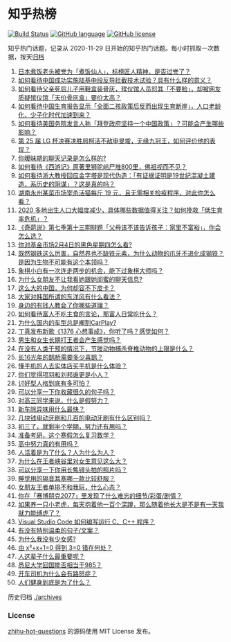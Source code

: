 # 知乎热榜
[![Build Status](https://github.com/ToWeLong/zhihu-hot-questions/workflows/CI/badge.svg)](https://github.com/ToWeLong/zhihu-hot-questions/actions)
[![GitHub language](https://img.shields.io/badge/language-golang-orange.svg)](https://golang.org/)
[![GitHub license](https://img.shields.io/github/license/ToWeLong/zhihu-hot-questions)](https://github.com/ToWeLong/zhihu-hot-questions/blob/main/LICENSE)

知乎热门话题，记录从 2020-11-29 日开始的知乎热门话题。每小时抓取一次数据，按天[归档](./archives)

<!-- BEGIN -->

1. [日本煮饭老头被誉为「煮饭仙人」，标榜匠人精神，是否过誉了？](https://www.zhihu.com/question/56773677)
1. [如何看待中国成功实施陆基中段反导拦截技术试验？具有什么样的意义？](https://www.zhihu.com/question/442907371)
1. [如何看待父亲死后儿子用鞋盒装骨灰，殡仪馆人员怼其「不要脸」，却被网友质疑殡仪馆「天价骨灰盒」要价太高？](https://www.zhihu.com/question/441101618)
1. [如何看待中国生育报告显示「全面二孩政策后反而出现生育断崖」，人口老龄化、少子化时代加速到来？](https://www.zhihu.com/question/442679833)
1. [如何看待美国务院发言人称「拜登政府坚持一个中国政策」？可能会产生哪些影响？](https://www.zhihu.com/question/442788478)
1. [第 25 届 LG 杯决赛决胜局柯洁不敌申旻埈，无缘九冠王，如何评价他的表现？](https://www.zhihu.com/question/442835662)
1. [你暧昧期的聊天记录是怎么样的?](https://www.zhihu.com/question/356579521)
1. [如何看待《西游记》原著里狮驼岭尸堆800里，佛祖视而不见？](https://www.zhihu.com/question/441627356)
1. [如何看待浙大教授回应金字塔是现代伪造：「有证据证明是19世纪混凝土建造，系历史的阴谋」？这是真的吗？](https://www.zhihu.com/question/442684518)
1. [湖南永州某菜市场宰杀活猫每斤 19 元，且无需相关检疫程序，对此你怎么看？](https://www.zhihu.com/question/442836265)
1. [2020 多地出生人口大幅度减少，具体哪些数据值得关注？如何挽救「低生育率危机」？](https://www.zhihu.com/question/442415462)
1. [《奇葩说》第七季第十三期辩题「父母该不该告诉孩子：家里不富裕」，你会怎么选？](https://www.zhihu.com/question/442875176)
1. [你对基金市场2月4日的黑色星期四怎么看?](https://www.zhihu.com/question/442804794)
1. [既然钢铁这么厉害，自然界也不缺铁元素，为什么动物的爪牙不进化成钢铁？是因为生物不可能有这个本领吗？](https://www.zhihu.com/question/442527208)
1. [象棋小白有一次连走两步的机会，能下过象棋大师吗？](https://www.zhihu.com/question/442313342)
1. [为什么女朋友不让我看她跟她闺蜜的聊天信息?](https://www.zhihu.com/question/411657705)
1. [这么大的中国，为何却容不下皮卡？](https://www.zhihu.com/question/48425484)
1. [大家对韩国所谓的东洋风有什么看法？](https://www.zhihu.com/question/440395108)
1. [身边的有钱人教会了你哪些道理？](https://www.zhihu.com/question/430653175)
1. [如何看待富人不吃主食的言论，那富人日常吃什么？](https://www.zhihu.com/question/442494190)
1. [为什么国内的车型总是阉割CarPlay?](https://www.zhihu.com/question/437691000)
1. [丁真发布新歌《1376 心想事成》，你听了吗？感觉如何？](https://www.zhihu.com/question/442786562)
1. [男生和女生长期打王者会产生感觉吗？](https://www.zhihu.com/question/381907583)
1. [在没有人类干预的情况下，节肢动物捕杀脊椎动物的上限是什么？](https://www.zhihu.com/question/419117531)
1. [长16光年的鹊桥需要多少喜鹊？](https://www.zhihu.com/question/437676937)
1. [懂手机的人去实体店买手机是什么体验？](https://www.zhihu.com/question/442650451)
1. [你们觉得项羽和刘邦谁更是小人？](https://www.zhihu.com/question/442262265)
1. [讨好型人格到底有多可怕？](https://www.zhihu.com/question/268633341)
1. [可以分享一下你收藏很久的句子吗？](https://www.zhihu.com/question/351125495)
1. [对高三同学来说，什么是假努力？](https://www.zhihu.com/question/442765043)
1. [新车除异味用什么最快？](https://www.zhihu.com/question/335696056)
1. [几块钱电动牙刷和几百的电动牙刷有什么区别吗？](https://www.zhihu.com/question/324119500)
1. [初三了，就剩半个学期，努力还有用吗？](https://www.zhihu.com/question/441873718)
1. [准备考研，这个寒假怎么复习数学？](https://www.zhihu.com/question/436390533)
1. [高中努力真的有用吗？](https://www.zhihu.com/question/442364751)
1. [人活着是为了什么？人为什么为人？](https://www.zhihu.com/question/442030783)
1. [为什么在王者峡谷里对女生意见这么大？](https://www.zhihu.com/question/441649645)
1. [可以分享一下你用长焦镜头拍的照片吗？](https://www.zhihu.com/question/439708635)
1. [睡觉用的隔音耳塞哪一款比较舒服？](https://www.zhihu.com/question/21166451)
1. [女朋友王者单排不和我玩，什么心态？](https://www.zhihu.com/question/438791687)
1. [你在「赛博朋克2077」里发现了什么难忘的细节/彩蛋/剧情？](https://www.zhihu.com/question/434126244)
1. [如果养一只小老虎，每天抱着他一百个深蹲，那么随着他长大是不是有一天我就力能缚虎了？](https://www.zhihu.com/question/437834455)
1. [Visual Studio Code 如何编写运行 C、C++ 程序？](https://www.zhihu.com/question/30315894)
1. [有没有特别温柔的句子/文案？](https://www.zhihu.com/question/439571782)
1. [为什么我没有少女感?](https://www.zhihu.com/question/437488060)
1. [由 x²+x+1=0 得到 3=0 错在何处？](https://www.zhihu.com/question/309863493)
1. [人这辈子什么最重要呢？](https://www.zhihu.com/question/436595673)
1. [悉尼大学回国能否相当于985？](https://www.zhihu.com/question/266843003)
1. [开车司机为什么会有路怒症？](https://www.zhihu.com/question/435676122)
1. [人们健身到底是为了什么？](https://www.zhihu.com/question/436302677)

<!-- END -->

历史归档 [./archives](./archives)


### License
[zhihu-hot-questions](https://github.com/towelong/zhihu-hot-questions) 的源码使用 MIT License 发布。